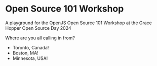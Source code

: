 # Open Source 101 Workshop
A playground for the OpenJS Open Source 101 Workshop at the Grace Hopper Open Source Day 2024

Where are you all calling in from?
- Toronto, Canada!
- Boston, MA!
- Minnesota, USA!
